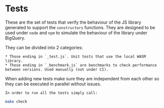 # Tests

These are the set of tests that verify the behaviour of the JS library generated to support the `constructors` functions. They are designed to be used under `node` and `npm` to simulate the behaviour of the library under BigQuery.

They can be divided into 2 categories:

    * Those ending in `_test.js`. Unit tests that use the local WASM library.
    * Those ending in `_benchmark.js` are benchmarks to check performance between versions. Used manually (not under CI).

When adding new tests make sure they are independent from each other so they can be executed in parallel without issues.

    In order to run all the tests simply call:
    
```bash
make check
```